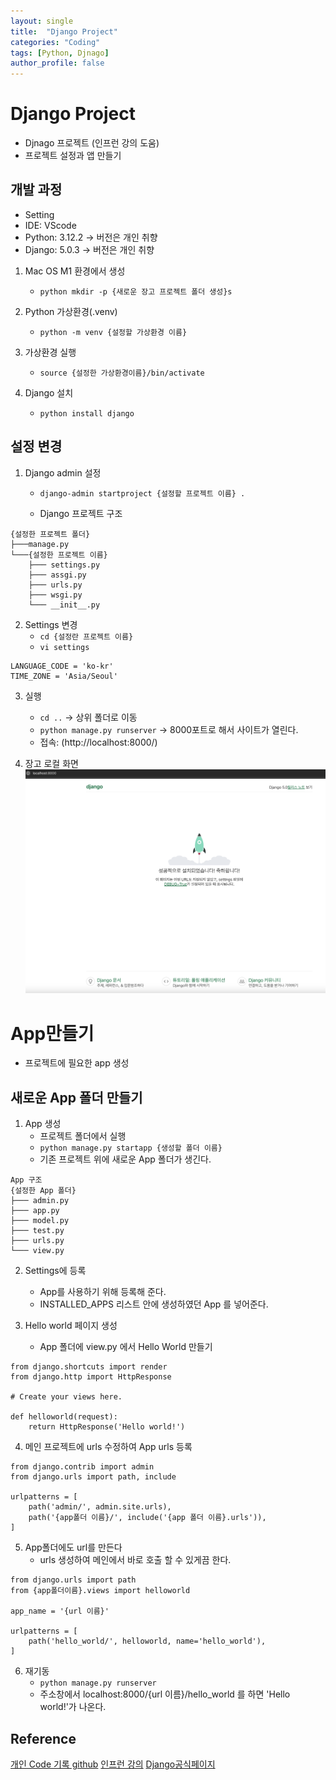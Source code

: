 ```yaml
---
layout: single
title:  "Django Project"
categories: "Coding"
tags: [Python, Djnago]
author_profile: false
---
```


# Django Project

- Djnago 프로젝트 (인프런 강의 도움)
- 프로젝트 설정과 앱 만들기

## 개발 과정

- Setting
- IDE: VScode
- Python: 3.12.2 -> 버전은 개인 취향
- Django: 5.0.3 -> 버전은 개인 취향

1. Mac OS M1 환경에서 생성
   - `python mkdir -p {새로운 장고 프로젝트 폴더 생성}s`

2. Python 가상환경(.venv)
   - `python -m venv {설정할 가상환경 이름}`
   
3. 가상환경 실행
   - `source {설정한 가상환경이름}/bin/activate`
   
4. Django 설치
   - `python install django`

## 설정 변경

1. Django admin 설정
   - `django-admin startproject {설정할 프로젝트 이름} .`

   - Django 프로젝트 구조
```
{설정한 프로젝트 폴더}
├───manage.py
└───{설정한 프로젝트 이름}
    ├─── settings.py
    ├─── assgi.py
    ├─── urls.py
    ├─── wsgi.py
    └─── __init__.py
```

2. Settings 변경
   - `cd {설정란 프로젝트 이름}`
   - `vi settings`

```
LANGUAGE_CODE = 'ko-kr'
TIME_ZONE = 'Asia/Seoul'
```

3. 실행
   - `cd ..` -> 상위 폴더로 이동
   - `python manage.py runserver` -> 8000포트로 해서 사이트가 열린다.
   -  접속: (http://localhost:8000/)


4. 장고 로컬 화면
![image-20240319144413659](/images/2024-02-17-Django_Infleran/image-20240319144413659.png)


# App만들기
- 프로젝트에 필요한 app 생성


## 새로운 App 폴더 만들기
1. App 생성
   - 프로젝트 폴더에서 실행
   - `python manage.py startapp {생성할 폴더 이름}`
   - 기존 프로젝트 위에 새로운 App 폴더가 생긴다.

```
App 구조
{설정한 App 폴더}
├─── admin.py
├─── app.py
├─── model.py
├─── test.py
├─── urls.py
└─── view.py
```

2. Settings에 등록
   - App를 사용하기 위해 등록해 준다.
   - INSTALLED_APPS 리스트 안에 생성하였던 App 를 넣어준다.

3. Hello world 페이지 생성
   - App 폴더에 view.py 에서 Hello World 만들기

```
from django.shortcuts import render
from django.http import HttpResponse

# Create your views here.

def helloworld(request):
    return HttpResponse('Hello world!')
```

4. 메인 프로젝트에 urls 수정하여 App urls 등록
```
from django.contrib import admin
from django.urls import path, include

urlpatterns = [
    path('admin/', admin.site.urls),
    path('{app폴더 이름}/', include('{app 폴더 이름}.urls')),
]
```

5. App폴더에도 url를 만든다
   - urls 생성하여 메인에서 바로 호출 할 수 있게끔 한다.
```
from django.urls import path
from {app폴더이름}.views import helloworld

app_name = '{url 이름}'

urlpatterns = [
    path('hello_world/', helloworld, name='hello_world'),
]
```

6. 재기동 
   - `python manage.py runserver`
   - 주소창에서 localhost:8000/{url 이름}/hello_world 를 하면 'Hello world!'가 나온다.
​ 

## Reference
[개인 Code 기록 github](https://github.com/chusonghyeon/Django_Project)
[인프런 강의](https://www.inflearn.com/course/%EC%9E%A5%EA%B3%A0-%ED%95%80%ED%84%B0%EB%A0%88%EC%8A%A4%ED%8A%B8/dashboard)
[Django공식페이지](https://www.djangoproject.com/)